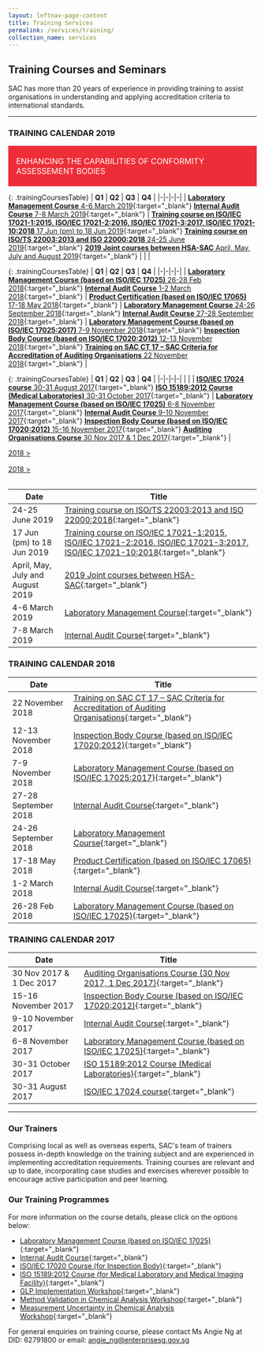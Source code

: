 ```yaml
---
layout: leftnav-page-content
title: Training Services
permalink: /services/training/
collection_name: services
---
```


## Training Courses and Seminars

SAC has more than 20 years of experience in providing training to assist organisations in understanding and applying accreditation criteria to international standards.

---

### TRAINING CALENDAR 2019

<div style="padding:1rem;font-size:1rem;background-color:#ED2E38;color:#FFFFFF;">
			<span style="display:inline-block;max-width:84%;vertical-align:middle;">ENHANCING THE CAPABILITIES OF CONFORMITY ASSESSEMENT BODIES</span>
			<span style="display:inline-block;width:14%;height:50px;vertical-align:middle;background:url('/images/services/training-table-icon.png') no-repeat center center;background-size:contain;"></span>
</div>
    
{: .trainingCoursesTable}
| **Q1** | **Q2** | **Q3** | **Q4** |
|-|-|-|-|
| [**Laboratory Management Course** 4-6 March 2019](/services/training/training-courses-2019/laboratory-management-course){:target="_blank"} [**Internal Audit Course** 7-8 March 2019](/services/training/training-courses-2019/internal-audit-course){:target="_blank"} | [**Training course on ISO/IEC 17021-1:2015, ISO/IEC 17021-2:2016, ISO/IEC 17021-3:2017, ISO/IEC 17021-10:2018** 17 Jun (pm) to 18 Jun 2019](/services/training/training-courses-2019/training-course-ISOIEC-17021-12015,-ISOIEC-17021-22016){:target="_blank"} [**Training course on ISO/TS 22003:2013 and ISO 22000:2018** 24-25 June 2019](/services/training/training-courses-2019/training-course-on-ISOTS-220032013-and-ISO-220002018){:target="_blank"} [**2019 Joint courses between HSA-SAC** April, May, July and August 2019](/services/training/training-courses-2019/joint-courses-between-HSA-SAC){:target="_blank"} | | |

{: .trainingCoursesTable}
| **Q1** | **Q2** | **Q3** | **Q4** |
|-|-|-|-|
| [**Laboratory Management Course (based on ISO/IEC 17025)** 26-28 Feb 2018](/services/training/training-courses-2018/laboratory-management-course-ISO-IEC-17025){:target="_blank"} [**Internal Audit Course** 1-2 March 2018](/services/training/training-courses-2018/Internal-Audit-Course0102-5356){:target="_blank"} | [**Product Certification (based on ISO/IEC 17065)** 17-18 May 2018](/services/training/training-courses-2018/product-certification-ISO-IEC-17065){:target="_blank"} | [**Laboratory Management Course** 24-26 September 2018](/services/training/training-courses-2018/Laboratory-Management-Course0830-1895){:target="_blank"}  [**Internal Audit Course** 27-28 September 2018](/services/training/training-courses-2018/Internal-Audit-Course0830-2507){:target="_blank"} | [**Laboratory Management Course (based on ISO/IEC 17025:2017)** 7-9 November 2018](/services/training-courses-2018/Laboratory-Management-Course-(based-on-ISOIEC-170252017)){:target="_blank"} [**Inspection Body Course (based on ISO/IEC 17020:2012)** 12-13 November 2018](/services/training/training-courses-2018/Inspection-Body-Course-(based-on-ISOIEC-170202012)1003-1061){:target="_blank"} [**Training on SAC CT 17 – SAC Criteria for Accreditation of Auditing Organisations** 22 November 2018](/services/training/training-courses-2018/SAC-CT-17-–-SAC-Criteria-for-Accreditation-of-Auditing-Organisations){:target="_blank"} |

{: .trainingCoursesTable}
| **Q1** | **Q2** | **Q3** | **Q4** |
|-|-|-|-|
| | |  [**ISO/IEC 17024 course** 30-31 August 2017](/services/training/training-courses-2017/ISOIEC-17024-course0718-5116){:target="_blank"} [**ISO 15189:2012 Course (Medical Laboratories)** 30-31 October 2017](/services/training/training-courses-2017/ISO-151892012-Course-(Medical-Laboratories-and-Medical-Imaging-Facilities)){:target="_blank"} | [**Laboratory Management Course (based on ISO/IEC 17025)** 6-8 November 2017](/services/training/training-courses-2017/Laboratory-Management-Course-(based-on-ISOIEC-17025)1002-1333){:target="_blank"} [**Internal Audit Course** 9-10 November 2017](/services/training/training-courses-2017/Internal-Audit-Course1002-5459){:target="_blank"} [**Inspection Body Course (based on ISO/IEC 17020:2012)** 15-16 November 2017](/services/training/training-courses-2017/Inspection-Body-Course-(based-on-ISOIEC-170202012)1002-185){:target="_blank"} [**Auditing Organisations Course** 30 Nov 2017 & 1 Dec 2017](/services/training/training-courses-2017/Audit-Organisations-Course--30-November---01-December-2017){:target="_blank"} |

[](#training-calendar) [2018 >](#training-calendar)


<div style="margin-top:1rem;padding-bottom:1rem;position:relative;">
	<a href="#training-calendar" class="trainingYearSelect" data-currYear="2019" data-refYear="2018" style="right:0;">2018 &gt;</a>
</div>

| Date | Title |
|-|-|
| 24-25 June 2019 | [Training course on ISO/TS 22003:2013 and ISO 22000:2018](/services/training/training-courses-2019/training-course-on-ISOTS-220032013-and-ISO-220002018){:target="_blank"} |
| 17 Jun (pm) to 18 Jun 2019 | [Training course on ISO/IEC 17021-1:2015, ISO/IEC 17021-2:2016, ISO/IEC 17021-3:2017, ISO/IEC 17021-10:2018](/services/training/training-courses-2019/training-course-ISOIEC-17021-12015,-ISOIEC-17021-22016){:target="_blank"} |
| April, May, July and August 2019 | [2019 Joint courses between HSA-SAC](/services/training/training-courses-2019/joint-courses-between-HSA-SAC){:target="_blank"} |
| 4-6 March 2019 | [Laboratory Management Course](/services/training/training-courses-2019/laboratory-management-course){:target="_blank"} |
| 7-8 March 2019 | [Internal Audit Course](/services/training/training-courses-2019/internal-audit-course){:target="_blank"} |

### TRAINING CALENDAR 2018

| Date | Title |
|-|-|
| 22 November 2018 | [Training on SAC CT 17 – SAC Criteria for Accreditation of Auditing Organisations](/services/training/training-courses-2018/SAC-CT-17-–-SAC-Criteria-for-Accreditation-of-Auditing-Organisations){:target="_blank"} |
| 12-13 November 2018 | [Inspection Body Course (based on ISO/IEC 17020:2012)](/services/training/training-courses-2018/Inspection-Body-Course-(based-on-ISOIEC-170202012)1003-1061){:target="_blank"} |
| 7-9 November 2018 | [Laboratory Management Course (based on ISO/IEC 17025:2017)](/services/training-courses-2018/Laboratory-Management-Course-(based-on-ISOIEC-170252017)){:target="_blank"} |
| 27-28 September 2018 | [Internal Audit Course](/services/training/training-courses-2018/Internal-Audit-Course0830-2507){:target="_blank"} |
| 24-26 September 2018 | [Laboratory Management Course](/services/training/training-courses-2018/Laboratory-Management-Course0830-1895){:target="_blank"} |
| 17-18 May 2018 | [Product Certification (based on ISO/IEC 17065)](/services/training/training-courses-2018/product-certification-ISO-IEC-17065){:target="_blank"} |
| 1-2 March 2018 | [Internal Audit Course](/services/training/training-courses-2018/Internal-Audit-Course0102-5356){:target="_blank"} |
| 26-28 Feb 2018 | [Laboratory Management Course (based on ISO/IEC 17025)](/services/training/training-courses-2018/laboratory-management-course-ISO-IEC-17025){:target="_blank"} |

### TRAINING CALENDAR 2017

| Date | Title |
|-|-|
| 30 Nov 2017 & 1 Dec 2017 | [Auditing Organisations Course (30 Nov 2017, 1 Dec 2017)](/services/training/training-courses-2017/Audit-Organisations-Course--30-November---01-December-2017){:target="_blank"} |
| 15-16 November 2017 | [Inspection Body Course (based on ISO/IEC 17020:2012)](/services/training/training-courses-2017/Inspection-Body-Course-(based-on-ISOIEC-170202012)1002-185){:target="_blank"} |
| 9-10 November 2017 | [Internal Audit Course](/services/training/training-courses-2017/Internal-Audit-Course1002-5459){:target="_blank"} |
| 6-8 November 2017 | [Laboratory Management Course (based on ISO/IEC 17025)](/services/training/training-courses-2017/Laboratory-Management-Course-(based-on-ISOIEC-17025)1002-1333){:target="_blank"} |
| 30-31 October 2017 | [ ISO 15189:2012 Course (Medical Laboratories)](/services/training/training-courses-2017/ISO-151892012-Course-(Medical-Laboratories-and-Medical-Imaging-Facilities)){:target="_blank"} |
| 30-31 August 2017 | [ISO/IEC 17024 course](/services/training/training-courses-2017/ISOIEC-17024-course0718-5116){:target="_blank"} |

---

### Our Trainers
Comprising local as well as overseas experts, SAC's team of trainers possess in-depth knowledge on the training subject and are experienced in implementing accreditation requirements. Training courses are relevant and up to date, incorporating case studies and exercises wherever possible to encourage active participation and peer learning.

### Our Training Programmes
For more information on the course details, please click on the options below: 
* [Laboratory Management Course (based on ISO/IEC 17025)](/files/training/Lab-Management-Course.pdf){:target="_blank"}
* [Internal Audit Course](/files/training/Internal-Audit-Course.pdf){:target="_blank"}
* [ISO/IEC 17020 Course (for Inspection Body)](/files/training/ISO-17020-Course.pdf){:target="_blank"}
* [ISO 15189:2012 Course (for Medical Laboratory and Medical Imaging Facility)](/files/training/ISO-15189-Course-Overview-June-2013.pdf){:target="_blank"}
* [GLP Implementation Workshop](/files/training/GLP-Implementation-Workshop.pdf){:target="_blank"}
* [Method Validation in Chemical Analysis Workshop](/files/training/MV-(chemical)-workshop.pdf){:target="_blank"}
* [Measurement Uncertainty in Chemical Analysis Workshop](/files/training/MU-(chemical)-workshop.pdf){:target="_blank"}

For general enquiries on training course, please contact Ms Angie Ng at DID: 62791800 or email: <angie_ng@enterprisesg.gov.sg>
